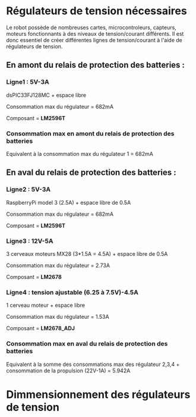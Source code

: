 # Régulateurs de tension nécessaires

<p>Le robot possède de nombreuses cartes, microcontroleurs, capteurs, moteurs fonctionnants à des niveaux de tension/courant différents. Il est donc essentiel de créer différentes lignes de tension/courant à l'aide de régulateurs de tension.</p>

## En amont du relais de protection des batteries :

### Ligne1 : 5V-3A
<p>dsPIC33FJ128MC + espace libre</p>
<p>Consommation max du régulateur = 682mA</p>
<p>Composant = <b>LM2596T</b></p>

### Consommation max en amont du relais de protection des batteries
<p>Equivalent à la consommation max du régulateur 1 = 682mA</p>

## En aval du relais de protection des batteries :

### Ligne2 : 5V-3A 
<p>RaspberryPi model 3 (2.5A) + espace libre de 0.5A</p>
<p>Consommation max du régulateur = 682mA</p>
<p>Composant = <b>LM2596T</b></p>

### Ligne3 : 12V-5A 
<p>3 cerveaux moteurs MX28 (3*1.5A = 4.5A) + espace libre de 0.5A</p>
<p>Consommation max du régulateur = 2.73A</p>
<p>Composant = <b>LM2678</b></p>

### Ligne4 : tension ajustable (6.25 à 7.5V)-4.5A
<p>1 cerveau moteur + espace libre</p>
<p>Consommation max du régulateur = 1.53A</p>
<p>Composant = <b>LM2678_ADJ</b></p>

### Consommation max en aval du relais de protection des batteries
<p>Equivalent à la somme des consommations max des régulateur 2,3,4 + consommation de la propulsion (22V-1A) = 5.942A</p>


# Dimmensionnement des régulateurs de tension
